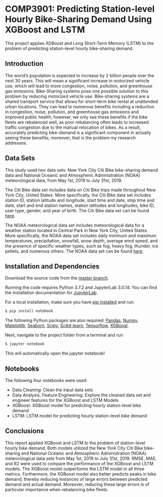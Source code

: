 # COMP3901: Predicting Station-level Hourly Bike-Sharing Demand Using XGBoost and LSTM

This project applies XGBoost and Long Short-Term Memory (LSTM) to the problem of predicting station-level hourly bike-sharing demand. 

## Introduction

The world’s population is expected to increase by 2 billion people over the next 30 years.
This will mean a significant increase in motorized vehicle use, which will lead to more congestion, noise, pollution, and greenhouse gas emissions.
Bike-Sharing systems pose one possible solution to this problem by reducing motorized vehicle use. Bike-sharing systems are a shared transport service that allows for short-term bike rental at unattended urban locations. They can lead to numerous benefits including a reduction in congestion, noise, pollution, and greenhouse gas emissions and improved public health; however, we only see these benefits if the bike fleets are rebalanced well, as poor rebalancing often leads to increased traffic congestion due to the manual relocation of bikes. As a result, accurately predicting bike-demand is a significant component in actually seeing these benefits; moreover, that is the problem my research addresses.

## Data Sets

This study used two data sets: New York City Citi Bike bike-sharing demand data and National Oceanic and Atmospheric Administration (NOAA) meteorological data, from May 1st, 2019 to July 31st, 2019. 

The Citi Bike data set includes data on Citi Bike trips made throughout New York City, United States. More specifically, the Citi Bike data set includes station ID, station latitude and longitude, start time and date, stop time and date, start and end station names, station latitudes and longitudes, bike ID, user type, gender, and year of birth. The Citi Bike data set can be found <a href='https://www.citibikenyc.com/system-data' target='_blank'>here</a>. 

The NOAA meteorological data set includes meteorological data for a weather station located in Central Park in New York City, United States. More specifically, the NOAA data set includes daily minimum and maximum temperatures, precipitation, snowfall, snow depth, average wind speed, and the presence of specific weather types, such as fog, heavy fog, thunder, ice pellets, and numerous others. The NOAA data set can be found <a href='https://www.ncdc.noaa.gov/data-access' target='_blank'>here</a>. 

## Installation and Dependencies

Download the source code from the [master branch](https://github.com/mgysel/COMP3901---ML-Bike-Demand-Models).

Running the code requires Python 3.7.2 and JupyterLab 3.0.14. You can find the installation documentation for
[JupyterLab](https://jupyter.readthedocs.io/en/latest/install.html).

For a local installation, make sure you have
[pip installed](https://pip.readthedocs.io/en/stable/installing/) and run:

```sh
$ pip install notebook
```

The following Python packages are also required: <a href='https://pandas.pydata.org/' target='_blank'>Pandas</a>, <a href='https://numpy.org/' target='_blank'>Numpy</a>, <a href='https://matplotlib.org/' target='_blank'>Matplotlib</a>, <a href='https://seaborn.pydata.org/' target='_blank'>Seaborn</a>, <a href='https://www.scipy.org/' target='_blank'>Scipy</a>, <a href='https://scikit-learn.org/stable/' target='_blank'>Scikit-learn</a>, <a href='https://www.tensorflow.org/' target='_blank'>Tensorflow</a>, <a href='https://xgboost.readthedocs.io/' target='_blank'>XGBoost</a>.

Next, navigate to the project folder from a terminal and run
```sh
$ jupyter notebook
```

This will automatically open the jupyter notebook!

## Notebooks

The following four notebooks were used:
* Data Cleaning: Clean the input data sets
* Data Analysis, Feature Engineering: Explore the cleaned data set and engineer features for the XGBoost and LSTM Models
* XGBoost: XGBoost model for predicting hourly station-level bike demand
* LSTM: LSTM model for predicting hourly station-level bike demand

## Conclusions

This report applied XGBoost and LSTM to the problem of station-level hourly bike demand. Both models utilized the New York City Citi Bike bike-sharing and National Oceanic and Atmospheric Administration (NOAA) meteorological data sets from May 1st, 2019 to July 31st, 2019. RMSE, MAE, and R2 were used to compare the performance of the XGBoost and LSTM models. The XGBoost model outperforms the LSTM model in all three metrics. Furthermore, the XGBoost model also better predicts peaks in bike demand, thereby reducing instances of large errors between predicted demand and actual demand. Moreover, reducing these large errors is of particular importance when rebalancing bike fleets.


